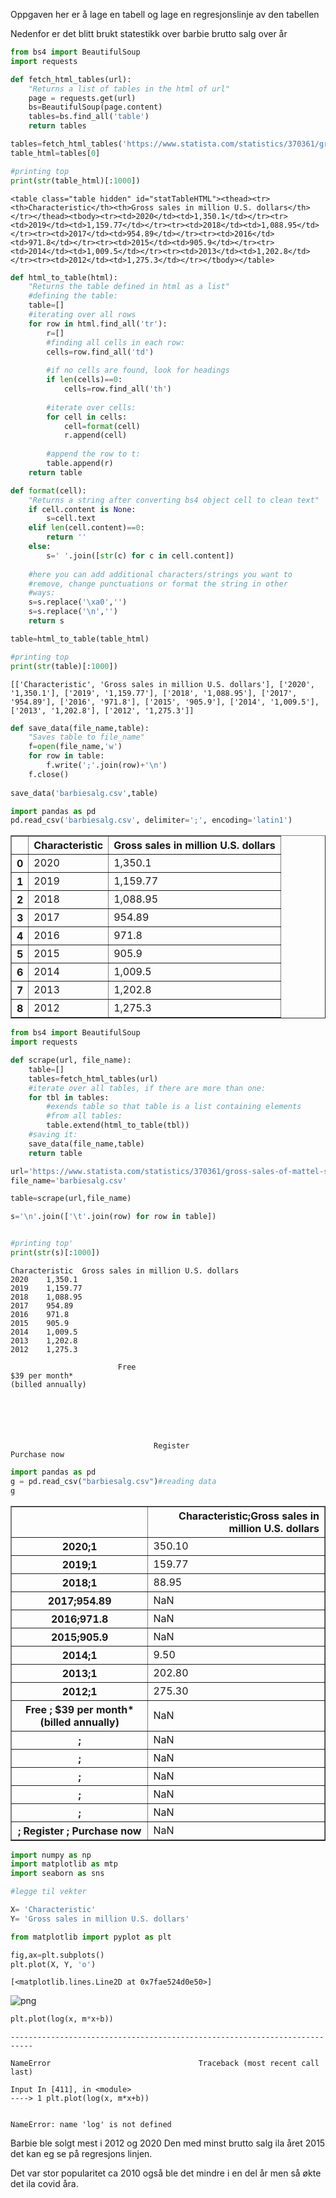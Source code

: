 Oppgaven her er å lage en tabell og lage en regresjonslinje av den tabellen

Nedenfor er det blitt brukt statestikk over barbie brutto salg over år


```python
from bs4 import BeautifulSoup
import requests

def fetch_html_tables(url):
    "Returns a list of tables in the html of url"
    page = requests.get(url)
    bs=BeautifulSoup(page.content)
    tables=bs.find_all('table')
    return tables

tables=fetch_html_tables('https://www.statista.com/statistics/370361/gross-sales-of-mattel-s-barbie-brand/')
table_html=tables[0]

#printing top
print(str(table_html)[:1000])
```

    <table class="table hidden" id="statTableHTML"><thead><tr><th>Characteristic</th><th>Gross sales in million U.S. dollars</th></tr></thead><tbody><tr><td>2020</td><td>1,350.1</td></tr><tr><td>2019</td><td>1,159.77</td></tr><tr><td>2018</td><td>1,088.95</td></tr><tr><td>2017</td><td>954.89</td></tr><tr><td>2016</td><td>971.8</td></tr><tr><td>2015</td><td>905.9</td></tr><tr><td>2014</td><td>1,009.5</td></tr><tr><td>2013</td><td>1,202.8</td></tr><tr><td>2012</td><td>1,275.3</td></tr></tbody></table>



```python
def html_to_table(html):
    "Returns the table defined in html as a list"
    #defining the table:
    table=[]
    #iterating over all rows
    for row in html.find_all('tr'):
        r=[]
        #finding all cells in each row:
        cells=row.find_all('td')
        
        #if no cells are found, look for headings
        if len(cells)==0:
            cells=row.find_all('th')
            
        #iterate over cells:
        for cell in cells:
            cell=format(cell)
            r.append(cell)
        
        #append the row to t:
        table.append(r)
    return table

def format(cell):
    "Returns a string after converting bs4 object cell to clean text"
    if cell.content is None:
        s=cell.text
    elif len(cell.content)==0:
        return ''
    else:
        s=' '.join([str(c) for c in cell.content])
        
    #here you can add additional characters/strings you want to 
    #remove, change punctuations or format the string in other
    #ways:
    s=s.replace('\xa0','')
    s=s.replace('\n','')
    return s

table=html_to_table(table_html)

#printing top
print(str(table)[:1000])
```

    [['Characteristic', 'Gross sales in million U.S. dollars'], ['2020', '1,350.1'], ['2019', '1,159.77'], ['2018', '1,088.95'], ['2017', '954.89'], ['2016', '971.8'], ['2015', '905.9'], ['2014', '1,009.5'], ['2013', '1,202.8'], ['2012', '1,275.3']]



```python
def save_data(file_name,table):
    "Saves table to file_name"
    f=open(file_name,'w')
    for row in table:
        f.write(';'.join(row)+'\n')
    f.close()
    
save_data('barbiesalg.csv',table)
```


```python
import pandas as pd
pd.read_csv('barbiesalg.csv', delimiter=';', encoding='latin1')
```




<div>
<style scoped>
    .dataframe tbody tr th:only-of-type {
        vertical-align: middle;
    }

    .dataframe tbody tr th {
        vertical-align: top;
    }

    .dataframe thead th {
        text-align: right;
    }
</style>
<table border="1" class="dataframe">
  <thead>
    <tr style="text-align: right;">
      <th></th>
      <th>Characteristic</th>
      <th>Gross sales in million U.S. dollars</th>
    </tr>
  </thead>
  <tbody>
    <tr>
      <th>0</th>
      <td>2020</td>
      <td>1,350.1</td>
    </tr>
    <tr>
      <th>1</th>
      <td>2019</td>
      <td>1,159.77</td>
    </tr>
    <tr>
      <th>2</th>
      <td>2018</td>
      <td>1,088.95</td>
    </tr>
    <tr>
      <th>3</th>
      <td>2017</td>
      <td>954.89</td>
    </tr>
    <tr>
      <th>4</th>
      <td>2016</td>
      <td>971.8</td>
    </tr>
    <tr>
      <th>5</th>
      <td>2015</td>
      <td>905.9</td>
    </tr>
    <tr>
      <th>6</th>
      <td>2014</td>
      <td>1,009.5</td>
    </tr>
    <tr>
      <th>7</th>
      <td>2013</td>
      <td>1,202.8</td>
    </tr>
    <tr>
      <th>8</th>
      <td>2012</td>
      <td>1,275.3</td>
    </tr>
  </tbody>
</table>
</div>




```python
from bs4 import BeautifulSoup
import requests

def scrape(url, file_name):
    table=[]
    tables=fetch_html_tables(url)
    #iterate over all tables, if there are more than one:
    for tbl in tables:
        #exends table so that table is a list containing elements 
        #from all tables:
        table.extend(html_to_table(tbl))
    #saving it:
    save_data(file_name,table)
    return table
```


```python
url='https://www.statista.com/statistics/370361/gross-sales-of-mattel-s-barbie-brand/'
file_name='barbiesalg.csv'

table=scrape(url,file_name)

s='\n'.join(['\t'.join(row) for row in table])


#printing top'
print(str(s)[:1000])
```

    Characteristic	Gross sales in million U.S. dollars
    2020	1,350.1
    2019	1,159.77
    2018	1,088.95
    2017	954.89
    2016	971.8
    2015	905.9
    2014	1,009.5
    2013	1,202.8
    2012	1,275.3
    
                            Free                    	                                                        $39 per month*                                                        (billed annually)                            
    	
    	
    
    	
    	
    	
    	                            Register                        	                            Purchase now                        



```python
import pandas as pd
g = pd.read_csv("barbiesalg.csv")#reading data
g
```




<div>
<style scoped>
    .dataframe tbody tr th:only-of-type {
        vertical-align: middle;
    }

    .dataframe tbody tr th {
        vertical-align: top;
    }

    .dataframe thead th {
        text-align: right;
    }
</style>
<table border="1" class="dataframe">
  <thead>
    <tr style="text-align: right;">
      <th></th>
      <th>Characteristic;Gross sales in million U.S. dollars</th>
    </tr>
  </thead>
  <tbody>
    <tr>
      <th>2020;1</th>
      <td>350.10</td>
    </tr>
    <tr>
      <th>2019;1</th>
      <td>159.77</td>
    </tr>
    <tr>
      <th>2018;1</th>
      <td>88.95</td>
    </tr>
    <tr>
      <th>2017;954.89</th>
      <td>NaN</td>
    </tr>
    <tr>
      <th>2016;971.8</th>
      <td>NaN</td>
    </tr>
    <tr>
      <th>2015;905.9</th>
      <td>NaN</td>
    </tr>
    <tr>
      <th>2014;1</th>
      <td>9.50</td>
    </tr>
    <tr>
      <th>2013;1</th>
      <td>202.80</td>
    </tr>
    <tr>
      <th>2012;1</th>
      <td>275.30</td>
    </tr>
    <tr>
      <th>Free                    ;                                                        $39 per month*                                                        (billed annually)</th>
      <td>NaN</td>
    </tr>
    <tr>
      <th>;</th>
      <td>NaN</td>
    </tr>
    <tr>
      <th>;</th>
      <td>NaN</td>
    </tr>
    <tr>
      <th>;</th>
      <td>NaN</td>
    </tr>
    <tr>
      <th>;</th>
      <td>NaN</td>
    </tr>
    <tr>
      <th>;</th>
      <td>NaN</td>
    </tr>
    <tr>
      <th>;                            Register                        ;                            Purchase now</th>
      <td>NaN</td>
    </tr>
  </tbody>
</table>
</div>




```python
import numpy as np
import matplotlib as mtp
import seaborn as sns

#legge til vekter

X= 'Characteristic'
Y= 'Gross sales in million U.S. dollars'
```


```python
from matplotlib import pyplot as plt

fig,ax=plt.subplots()
plt.plot(X, Y, 'o')
```




    [<matplotlib.lines.Line2D at 0x7fae524d0e50>]




    
![png](output_9_1.png)
    



```python
plt.plot(log(x, m*x+b))
```


    ---------------------------------------------------------------------------

    NameError                                 Traceback (most recent call last)

    Input In [411], in <module>
    ----> 1 plt.plot(log(x, m*x+b))


    NameError: name 'log' is not defined


Barbie ble solgt mest i 2012 og 2020 
Den med minst brutto salg ila året 2015 det kan eg se på regresjons linjen.

Det var stor popularitet ca 2010 også ble det mindre i en del år men så økte det ila covid åra. 


```python

```
